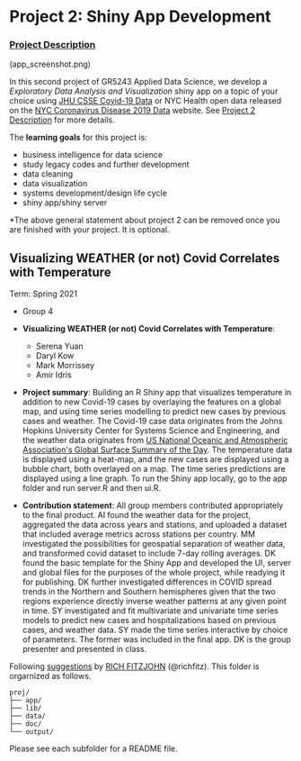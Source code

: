 # Project 2: Shiny App Development

### [Project Description](doc/project2_desc.md)

(app_screenshot.png)

In this second project of GR5243 Applied Data Science, we develop a *Exploratory Data Analysis and Visualization* shiny app on a topic of your choice using [JHU CSSE Covid-19 Data](https://github.com/CSSEGISandData/COVID-19) or NYC Health open data released on the [NYC Coronavirus Disease 2019 Data](https://github.com/nychealth/coronavirus-data) website. See [Project 2 Description](doc/project2_desc.md) for more details.  

The **learning goals** for this project is:

- business intelligence for data science
- study legacy codes and further development
- data cleaning
- data visualization
- systems development/design life cycle
- shiny app/shiny server

*The above general statement about project 2 can be removed once you are finished with your project. It is optional.

## Visualizing WEATHER (or not) Covid Correlates with Temperature
Term: Spring 2021

+ Group 4
+ **Visualizing WEATHER (or not) Covid Correlates with Temperature**:
	+ Serena Yuan
	+ Daryl Kow
	+ Mark Morrissey
	+ Amir Idris

+ **Project summary**: Building an R Shiny app that visualizes temperature in addition to new Covid-19 cases by overlaying the features on a global map, and using time series modelling to predict new cases by previous cases and weather. The Covid-19 case data originates from the Johns Hopkins University Center for Systems Science and Engineering, and the weather data originates from [US National Oceanic and Atmospheric Association's Global Surface Summary of the Day](https://data.noaa.gov/dataset/dataset/global-surface-summary-of-the-day-gsod). The temperature data is displayed using a heat-map, and the new cases are displayed using a bubble chart, both overlayed on a map. The time series predictions are displayed using a line graph. To run the Shiny app locally, go to the app folder and run server.R and then ui.R. 

+ **Contribution statement**: All group members contributed appropriately to the final product. AI found the weather data for the project, aggregated the data across years and stations, and uploaded a dataset that included average metrics across stations per country. MM investigated the possibilities for geospatial separation of weather data, and transformed covid dataset to include 7-day rolling averages. DK found the basic template for the Shiny App and developed the UI, server and global files for the purposes of the whole project, while readying it for publishing. DK further investigated differences in COVID spread trends in the Northern and Southern hemispheres given that the two regions experience directly inverse weather patterns at any given point in time. SY investigated and fit multivariate and univariate time series models to predict new cases and hospitalizations based on previous cases, and weather data. SY made the time series interactive by choice of parameters. The former was included in the final app. DK is the group presenter and presented in class.  

Following [suggestions](http://nicercode.github.io/blog/2013-04-05-projects/) by [RICH FITZJOHN](http://nicercode.github.io/about/#Team) (@richfitz). This folder is orgarnized as follows.

```
proj/
├── app/
├── lib/
├── data/
├── doc/
└── output/
```

Please see each subfolder for a README file.

